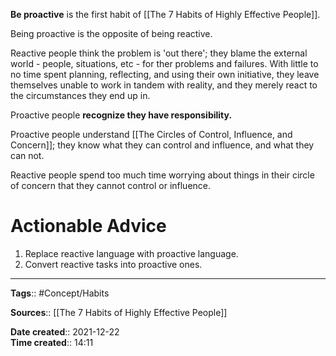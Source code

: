 **Be proactive** is the first habit of [[The 7 Habits of Highly Effective People]].

Being proactive is the opposite of being reactive.

Reactive people think the problem is 'out there'; they blame the external world - people, situations, etc - for ther problems and failures. With little to no time spent planning, reflecting, and using their own initiative, they leave themselves unable to work in tandem with reality, and they merely react to the circumstances they end up in. 

Proactive people **recognize they have responsibility.**

Proactive people understand [[The Circles of Control, Influence, and Concern]]; they know what they can control and influence, and what they can not.

Reactive people spend too much time worrying about things in their circle of concern that they cannot control or influence. 

# Actionable Advice
1. Replace reactive language with proactive language.
2. Convert reactive tasks into proactive ones. 


---
**Tags**:: #Concept/Habits 

**Sources**:: [[The 7 Habits of Highly Effective People]]

**Date created**:: 2021-12-22  
**Time created**:: 14:11
